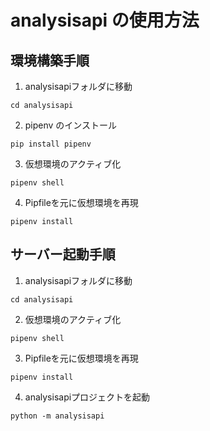 # analysisapi の使用方法

## 環境構築手順
1. analysisapiフォルダに移動
  ```
  cd analysisapi
  ```

2. pipenv のインストール
  ```
  pip install pipenv
  ```

3. 仮想環境のアクティブ化
  ```
  pipenv shell
  ```

4. Pipfileを元に仮想環境を再現
  ```
  pipenv install
  ```

## サーバー起動手順
1. analysisapiフォルダに移動
  ```
  cd analysisapi
  ```

2. 仮想環境のアクティブ化
  ```
  pipenv shell
  ```

3. Pipfileを元に仮想環境を再現
  ```
  pipenv install
  ```

4. analysisapiプロジェクトを起動
  ```
  python -m analysisapi
  ```